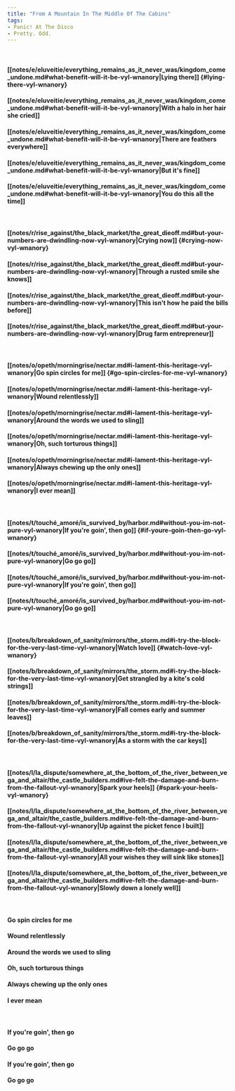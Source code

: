 ```yaml
---
title: "From A Mountain In The Middle Of The Cabins"
tags:
- Panic! At The Disco
- Pretty. Odd.
---
```

&nbsp;
#### [[notes/e/eluveitie/everything_remains_as_it_never_was/kingdom_come_undone.md#what-benefit-will-it-be-vyl-wnanory|Lying there]] {#lying-there-vyl-wnanory}
#### [[notes/e/eluveitie/everything_remains_as_it_never_was/kingdom_come_undone.md#what-benefit-will-it-be-vyl-wnanory|With a halo in her hair she cried]]
#### [[notes/e/eluveitie/everything_remains_as_it_never_was/kingdom_come_undone.md#what-benefit-will-it-be-vyl-wnanory|There are feathers everywhere]]
#### [[notes/e/eluveitie/everything_remains_as_it_never_was/kingdom_come_undone.md#what-benefit-will-it-be-vyl-wnanory|But it's fine]]
#### [[notes/e/eluveitie/everything_remains_as_it_never_was/kingdom_come_undone.md#what-benefit-will-it-be-vyl-wnanory|You do this all the time]]
&nbsp;
#### [[notes/r/rise_against/the_black_market/the_great_dieoff.md#but-your-numbers-are-dwindling-now-vyl-wnanory|Crying now]] {#crying-now-vyl-wnanory}
#### [[notes/r/rise_against/the_black_market/the_great_dieoff.md#but-your-numbers-are-dwindling-now-vyl-wnanory|Through a rusted smile she knows]]
#### [[notes/r/rise_against/the_black_market/the_great_dieoff.md#but-your-numbers-are-dwindling-now-vyl-wnanory|This isn't how he paid the bills before]]
#### [[notes/r/rise_against/the_black_market/the_great_dieoff.md#but-your-numbers-are-dwindling-now-vyl-wnanory|Drug farm entrepreneur]]
&nbsp;
#### [[notes/o/opeth/morningrise/nectar.md#i-lament-this-heritage-vyl-wnanory|Go spin circles for me]] {#go-spin-circles-for-me-vyl-wnanory}
#### [[notes/o/opeth/morningrise/nectar.md#i-lament-this-heritage-vyl-wnanory|Wound relentlessly]]
#### [[notes/o/opeth/morningrise/nectar.md#i-lament-this-heritage-vyl-wnanory|Around the words we used to sling]]
#### [[notes/o/opeth/morningrise/nectar.md#i-lament-this-heritage-vyl-wnanory|Oh, such torturous things]]
#### [[notes/o/opeth/morningrise/nectar.md#i-lament-this-heritage-vyl-wnanory|Always chewing up the only ones]]
#### [[notes/o/opeth/morningrise/nectar.md#i-lament-this-heritage-vyl-wnanory|I ever mean]]
&nbsp;
#### [[notes/t/touché_amoré/is_survived_by/harbor.md#without-you-im-not-pure-vyl-wnanory|If you're goin', then go]] {#if-youre-goin-then-go-vyl-wnanory}
#### [[notes/t/touché_amoré/is_survived_by/harbor.md#without-you-im-not-pure-vyl-wnanory|Go go go]]
#### [[notes/t/touché_amoré/is_survived_by/harbor.md#without-you-im-not-pure-vyl-wnanory|If you're goin', then go]]
#### [[notes/t/touché_amoré/is_survived_by/harbor.md#without-you-im-not-pure-vyl-wnanory|Go go go]]
&nbsp;
#### [[notes/b/breakdown_of_sanity/mirrors/the_storm.md#i-try-the-block-for-the-very-last-time-vyl-wnanory|Watch love]] {#watch-love-vyl-wnanory}
#### [[notes/b/breakdown_of_sanity/mirrors/the_storm.md#i-try-the-block-for-the-very-last-time-vyl-wnanory|Get strangled by a kite's cold strings]]
#### [[notes/b/breakdown_of_sanity/mirrors/the_storm.md#i-try-the-block-for-the-very-last-time-vyl-wnanory|Fall comes early and summer leaves]]
#### [[notes/b/breakdown_of_sanity/mirrors/the_storm.md#i-try-the-block-for-the-very-last-time-vyl-wnanory|As a storm with the car keys]]
&nbsp;
#### [[notes/l/la_dispute/somewhere_at_the_bottom_of_the_river_between_vega_and_altair/the_castle_builders.md#ive-felt-the-damage-and-burn-from-the-fallout-vyl-wnanory|Spark your heels]] {#spark-your-heels-vyl-wnanory}
#### [[notes/l/la_dispute/somewhere_at_the_bottom_of_the_river_between_vega_and_altair/the_castle_builders.md#ive-felt-the-damage-and-burn-from-the-fallout-vyl-wnanory|Up against the picket fence I built]]
#### [[notes/l/la_dispute/somewhere_at_the_bottom_of_the_river_between_vega_and_altair/the_castle_builders.md#ive-felt-the-damage-and-burn-from-the-fallout-vyl-wnanory|All your wishes they will sink like stones]]
#### [[notes/l/la_dispute/somewhere_at_the_bottom_of_the_river_between_vega_and_altair/the_castle_builders.md#ive-felt-the-damage-and-burn-from-the-fallout-vyl-wnanory|Slowly down a lonely well]]
&nbsp;
#### Go spin circles for me
#### Wound relentlessly
#### Around the words we used to sling
#### Oh, such torturous things
#### Always chewing up the only ones
#### I ever mean
&nbsp;
#### If you're goin', then go
#### Go go go
#### If you're goin', then go
#### Go go go

